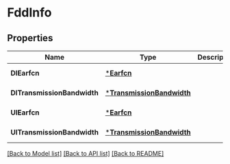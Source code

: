 # FddInfo

## Properties
Name | Type | Description | Notes
------------ | ------------- | ------------- | -------------
**DlEarfcn** | [***Earfcn**](Earfcn.md) |  | [default to null]
**DlTransmissionBandwidth** | [***TransmissionBandwidth**](TransmissionBandwidth.md) |  | [default to null]
**UlEarfcn** | [***Earfcn**](Earfcn.md) |  | [default to null]
**UlTransmissionBandwidth** | [***TransmissionBandwidth**](TransmissionBandwidth.md) |  | [default to null]

[[Back to Model list]](../README.md#documentation-for-models) [[Back to API list]](../README.md#documentation-for-api-endpoints) [[Back to README]](../README.md)

